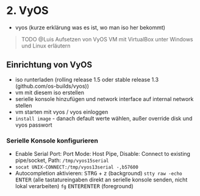 # 2. VyOS
 
* vyos (kurze erklärung was es ist, wo man iso her bekommt)


> TODO @Luis Aufsetzen von VyOS VM mit VirtualBox unter Windows und Linux erläutern

## Einrichtung von VyOS
- iso runterladen (rolling release 1.5 oder stable release 1.3 (github.com/os-builds/vyos))
- vm mit diesem iso erstellen
- serielle konsole hinzufügen und network interface auf internal network stellen
- vm starten mit vyos / vyos einloggen
- `install image` - danach default werte wählen, außer override disk und vyos passwort

### Serielle Konsole konfigurieren
- Enable Serial Port:
  Port Mode: Host Pipe,
  Disable: Connect to existing pipe/socket,
  Path: `/tmp/vyos15serial`
- `socat UNIX-CONNECT:/tmp/vyos13serial -,b57600`
- Autocompletion aktivieren:
  <kbd>STRG</kbd> + <kbd>z</kbd> (background)
  `stty raw -echo` <kbd>ENTER</kbd> (alle tastatureingaben direkt an serielle konsole senden, nicht lokal verarbeiten)
  `fg` <kbd>ENTER</kbd><kbd>ENTER</kbd> (foreground)
